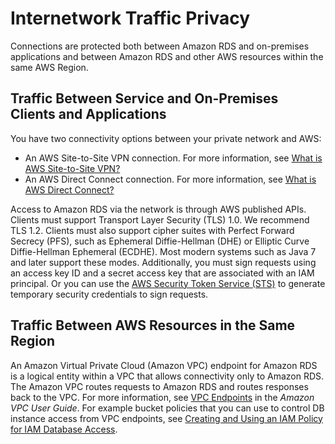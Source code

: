# Internetwork Traffic Privacy<a name="inter-network-traffic-privacy"></a>

Connections are protected both between Amazon RDS and on\-premises applications and between Amazon RDS and other AWS resources within the same AWS Region\.

## Traffic Between Service and On\-Premises Clients and Applications<a name="inter-network-traffic-privacy-on-prem"></a>

You have two connectivity options between your private network and AWS: 
+ An AWS Site\-to\-Site VPN connection\. For more information, see [What is AWS Site\-to\-Site VPN?](https://docs.aws.amazon.com/vpn/latest/s2svpn/VPC_VPN.html)
+ An AWS Direct Connect connection\. For more information, see [What is AWS Direct Connect?](https://docs.aws.amazon.com/directconnect/latest/UserGuide/Welcome.html)

Access to Amazon RDS via the network is through AWS published APIs\. Clients must support Transport Layer Security \(TLS\) 1\.0\. We recommend TLS 1\.2\. Clients must also support cipher suites with Perfect Forward Secrecy \(PFS\), such as Ephemeral Diffie\-Hellman \(DHE\) or Elliptic Curve Diffie\-Hellman Ephemeral \(ECDHE\)\. Most modern systems such as Java 7 and later support these modes\. Additionally, you must sign requests using an access key ID and a secret access key that are associated with an IAM principal\. Or you can use the [AWS Security Token Service \(STS\)](https://docs.aws.amazon.com/STS/latest/APIReference/Welcome.html) to generate temporary security credentials to sign requests\.

## Traffic Between AWS Resources in the Same Region<a name="inter-network-traffic-privacy-within-region"></a>

An Amazon Virtual Private Cloud \(Amazon VPC\) endpoint for Amazon RDS is a logical entity within a VPC that allows connectivity only to Amazon RDS\. The Amazon VPC routes requests to Amazon RDS and routes responses back to the VPC\. For more information, see [VPC Endpoints](https://docs.aws.amazon.com/vpc/latest/userguide/vpc-endpoints.html) in the *Amazon VPC User Guide*\. For example bucket policies that you can use to control DB instance access from VPC endpoints, see [Creating and Using an IAM Policy for IAM Database Access](UsingWithRDS.IAMDBAuth.IAMPolicy.md)\. 